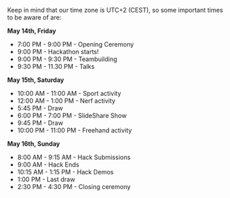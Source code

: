 Keep in mind that our time zone is UTC+2 (CEST), so some important times to be aware of are:

**May 14th, Friday**

- 7:00 PM - 9:00 PM - Opening Ceremony
- 9:00 PM - Hackathon starts!
- 9:00 PM - 9:30 PM - Teambuilding
- 9:30 PM - 11.30 PM - Talks 

**May 15th, Saturday**

- 10:00 AM - 11:00 AM - Sport activity
- 12:00 AM - 1:00 PM - Nerf activity
- 5:45 PM - Draw
- 6:00 PM - 7:00 PM - SlideShare Show
- 9:45 PM - Draw
- 10:00 PM - 11:00 PM - Freehand activity

**May 16th, Sunday**

- 8:00 AM - 9:15 AM - Hack Submissions
- 9:00 AM - Hack Ends
- 10:15 AM - 1:15 PM - Hack Demos
- 1:00 PM - Last draw
- 2:30 PM - 4:30 PM  - Closing ceremony
